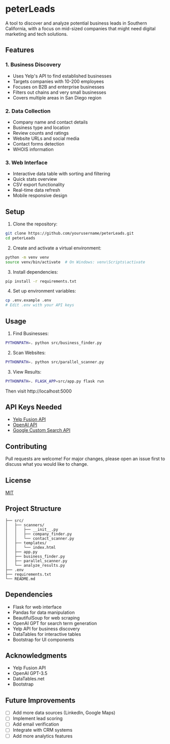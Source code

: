 # peterLeads

A tool to discover and analyze potential business leads in Southern California, with a focus on mid-sized companies that might need digital marketing and tech solutions.

## Features

### 1. Business Discovery
- Uses Yelp's API to find established businesses
- Targets companies with 10-200 employees
- Focuses on B2B and enterprise businesses
- Filters out chains and very small businesses
- Covers multiple areas in San Diego region

### 2. Data Collection
- Company name and contact details
- Business type and location
- Review counts and ratings
- Website URLs and social media
- Contact forms detection
- WHOIS information

### 3. Web Interface
- Interactive data table with sorting and filtering
- Quick stats overview
- CSV export functionality
- Real-time data refresh
- Mobile responsive design

## Setup

1. Clone the repository:
```bash
git clone https://github.com/yourusername/peterLeads.git
cd peterLeads
```

2. Create and activate a virtual environment:
```bash
python -m venv venv
source venv/bin/activate  # On Windows: venv\Scripts\activate
```

3. Install dependencies:
```bash
pip install -r requirements.txt
```

4. Set up environment variables:
```bash
cp .env.example .env
# Edit .env with your API keys
```

## Usage

1. Find Businesses:
```bash
PYTHONPATH=. python src/business_finder.py
```

2. Scan Websites:
```bash
PYTHONPATH=. python src/parallel_scanner.py
```

3. View Results:
```bash
PYTHONPATH=. FLASK_APP=src/app.py flask run
```
Then visit http://localhost:5000

## API Keys Needed

- [Yelp Fusion API](https://www.yelp.com/developers/documentation/v3)
- [OpenAI API](https://platform.openai.com/)
- [Google Custom Search API](https://developers.google.com/custom-search)

## Contributing

Pull requests are welcome! For major changes, please open an issue first to discuss what you would like to change.

## License

[MIT](https://choosealicense.com/licenses/mit/)

## Project Structure
```
├── src/
│   ├── scanners/
│   │   ├── __init__.py
│   │   ├── company_finder.py
│   │   └── contact_scanner.py
│   ├── templates/
│   │   └── index.html
│   ├── app.py
│   ├── business_finder.py
│   ├── parallel_scanner.py
│   └── analyze_results.py
├── .env
├── requirements.txt
└── README.md
```

## Dependencies
- Flask for web interface
- Pandas for data manipulation
- BeautifulSoup for web scraping
- OpenAI GPT for search term generation
- Yelp API for business discovery
- DataTables for interactive tables
- Bootstrap for UI components

## Acknowledgments
- Yelp Fusion API
- OpenAI GPT-3.5
- DataTables.net
- Bootstrap

## Future Improvements
- [ ] Add more data sources (LinkedIn, Google Maps)
- [ ] Implement lead scoring
- [ ] Add email verification
- [ ] Integrate with CRM systems
- [ ] Add more analytics features
